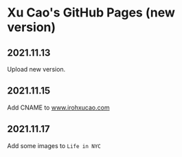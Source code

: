 # Xu Cao's GitHub Pages (new version)

## 2021.11.13     

Upload new version.    

## 2021.11.15      

Add CNAME to www.irohxucao.com    
    
## 2021.11.17    

Add some images to `Life in NYC`    
    
    
    
    
    
    
